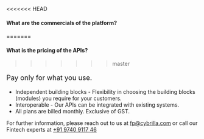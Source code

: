 <<<<<<< HEAD
#### What are the commercials of the platform?
=======
#### What is the pricing of the APIs?
>>>>>>> master

<p style="font-size:18px">Pay only for what you use.</p>


- Independent building blocks - Flexibility in choosing the building blocks (modules) you require for your customers. 
- Interoperable - Our APIs can be integrated with existing systems.
- All plans are billed monthly. Exclusive of GST.

For further information, please reach out to us at [fp@cybrilla.com](mailto:fp@cybrilla.com) or call our Fintech experts at [+91 9740 9117 46](tel:+919740911746)
